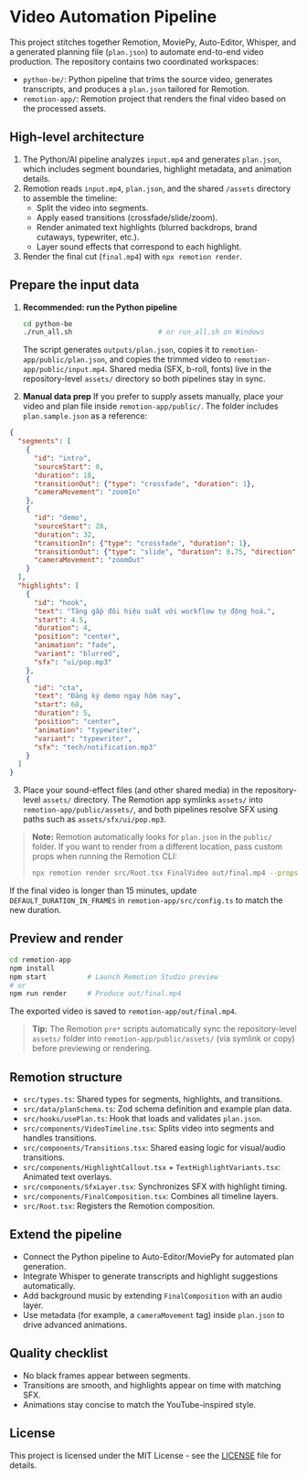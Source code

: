 # Video Automation Pipeline

This project stitches together Remotion, MoviePy, Auto-Editor, Whisper, and a generated planning file (`plan.json`) to automate end-to-end video production. The repository contains two coordinated workspaces:

- `python-be/`: Python pipeline that trims the source video, generates transcripts, and produces a `plan.json` tailored for Remotion.
- `remotion-app/`: Remotion project that renders the final video based on the processed assets.

## High-level architecture

1. The Python/AI pipeline analyzes `input.mp4` and generates `plan.json`, which includes segment boundaries, highlight metadata, and animation details.
2. Remotion reads `input.mp4`, `plan.json`, and the shared `/assets` directory to assemble the timeline:
   - Split the video into segments.
   - Apply eased transitions (crossfade/slide/zoom).
   - Render animated text highlights (blurred backdrops, brand cutaways, typewriter, etc.).
   - Layer sound effects that correspond to each highlight.
3. Render the final cut (`final.mp4`) with `npx remotion render`.

## Prepare the input data

1. **Recommended: run the Python pipeline**
   ```bash
   cd python-be
   ./run_all.sh                     # or run_all.sh on Windows
   ```
   The script generates `outputs/plan.json`, copies it to `remotion-app/public/plan.json`, and copies the trimmed video to `remotion-app/public/input.mp4`.
   Shared media (SFX, b-roll, fonts) live in the repository-level `assets/` directory so both pipelines stay in sync.

2. **Manual data prep**
   If you prefer to supply assets manually, place your video and plan file inside `remotion-app/public/`. The folder includes `plan.sample.json` as a reference:

```json
{
  "segments": [
    {
      "id": "intro",
      "sourceStart": 0,
      "duration": 18,
      "transitionOut": {"type": "crossfade", "duration": 1},
      "cameraMovement": "zoomIn"
    },
    {
      "id": "demo",
      "sourceStart": 28,
      "duration": 32,
      "transitionIn": {"type": "crossfade", "duration": 1},
      "transitionOut": {"type": "slide", "duration": 0.75, "direction": "left"},
      "cameraMovement": "zoomOut"
    }
  ],
  "highlights": [
    {
      "id": "hook",
      "text": "Tăng gấp đôi hiệu suất với workflow tự động hoá.",
      "start": 4.5,
      "duration": 4,
      "position": "center",
      "animation": "fade",
      "variant": "blurred",
      "sfx": "ui/pop.mp3"
    },
    {
      "id": "cta",
      "text": "Đăng ký demo ngay hôm nay",
      "start": 68,
      "duration": 5,
      "position": "center",
      "animation": "typewriter",
      "variant": "typewriter",
      "sfx": "tech/notification.mp3"
    }
  ]
}
```

3. Place your sound-effect files (and other shared media) in the repository-level `assets/` directory. The Remotion app symlinks `assets/` into `remotion-app/public/assets/`, and both pipelines resolve SFX using paths such as `assets/sfx/ui/pop.mp3`.

> **Note:** Remotion automatically looks for `plan.json` in the `public/` folder. If you want to render from a different location, pass custom props when running the Remotion CLI:
>
> ```bash
> npx remotion render src/Root.tsx FinalVideo out/final.mp4 --props '{"planPath":"custom-plan.json","inputVideo":"input.mp4"}'
> ```

If the final video is longer than 15 minutes, update `DEFAULT_DURATION_IN_FRAMES` in `remotion-app/src/config.ts` to match the new duration.

## Preview and render

```bash
cd remotion-app
npm install
npm start          # Launch Remotion Studio preview
# or
npm run render     # Produce out/final.mp4
```

The exported video is saved to `remotion-app/out/final.mp4`.

> **Tip:** The Remotion `pre*` scripts automatically sync the repository-level `assets/` folder into `remotion-app/public/assets/` (via symlink or copy) before previewing or rendering.

## Remotion structure

- `src/types.ts`: Shared types for segments, highlights, and transitions.
- `src/data/planSchema.ts`: Zod schema definition and example plan data.
- `src/hooks/usePlan.ts`: Hook that loads and validates `plan.json`.
- `src/components/VideoTimeline.tsx`: Splits video into segments and handles transitions.
- `src/components/Transitions.tsx`: Shared easing logic for visual/audio transitions.
- `src/components/HighlightCallout.tsx` + `TextHighlightVariants.tsx`: Animated text overlays.
- `src/components/SfxLayer.tsx`: Synchronizes SFX with highlight timing.
- `src/components/FinalComposition.tsx`: Combines all timeline layers.
- `src/Root.tsx`: Registers the Remotion composition.

## Extend the pipeline

- Connect the Python pipeline to Auto-Editor/MoviePy for automated plan generation.
- Integrate Whisper to generate transcripts and highlight suggestions automatically.
- Add background music by extending `FinalComposition` with an audio layer.
- Use metadata (for example, a `cameraMovement` tag) inside `plan.json` to drive advanced animations.

## Quality checklist

- No black frames appear between segments.
- Transitions are smooth, and highlights appear on time with matching SFX.
- Animations stay concise to match the YouTube-inspired style.

## License

This project is licensed under the MIT License - see the [LICENSE](LICENSE) file for details.
